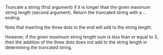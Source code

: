 Truncate a string (first argument) if it is longer than the given maximum string length (second argument). Return the
truncated string with a ... ending.

Note that inserting the three dots to the end will add to the string length.

However, if the given maximum string length num is less than or equal to 3, then the addition of the three dots does not
add to the string length in determining the truncated string.